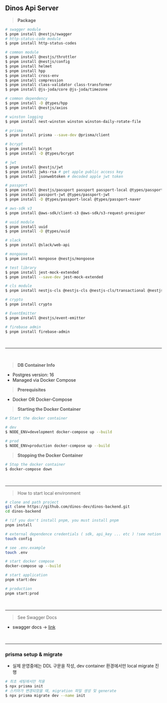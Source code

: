 ## Dinos Api Server

> **Package**

```bash
# swagger module
$ pnpm install @nestjs/swagger
# http-status-code module
$ pnpm install http-status-codes

# common module 
$ pnpm install @nestjs/throttler
$ pnpm install @nestjs/config
$ pnpm install helmet
$ pnpm install hpp
$ pnpm install cross-env
$ pnpm install compression
$ pnpm install class-validator class-transformer
$ pnpm install @js-joda/core @js-joda/timezone

# common dependency
$ pnpm install -D @types/hpp
$ pnpm install @nestjs/axios 

# winston logging 
$ pnpm install nest-winston winston winston-daily-rotate-file 

# prisma 
$ pnpm install prisma --save-dev @prisma/client

# bcrypt
$ pnpm install bcrypt
$ pnpm install -D @types/bcrypt

# jwt 
$ pnpm install @nestjs/jwt
$ pnpm install jwks-rsa # get apple public access key
$ pnpm install jsonwebtoken # decoded apple jwt token

# passport 
$ pnpm install @nestjs/passport passport passport-local @types/passport-local passport-google-oauth20  passport-naver passport-custom
$ pnpm install passport-jwt @types/passport-jwt
$ pnpm install -D @types/passport-local @types/passport-naver

# aws-sdk v3 
$ pnpm install @aws-sdk/client-s3 @aws-sdk/s3-request-presigner

# uuid module
$ pnpm install uuid
$ pnpm install -D @types/uuid

# slack 
$ pnpm install @slack/web-api

# mongoose
$ pnpm install mongoose @nestjs/mongoose

# test library 
$ pnpm install jest-mock-extended
$ pnpm install --save-dev jest-mock-extended 

# cls module 
$ pnpm install nestjs-cls @nestjs-cls @nestjs-cls/transactional @nestjs-cls/transactional-adapter-prisma

# crypto
$ pnpm install crypto

# EventEmitter
$ pnpm install @nestjs/event-emitter

# firebase admin
$ pnpm install firebase-admin
```

</br>

----

</br>

> **DB Container Info**

- Postgres version: 16
- Managed via Docker Compose

> **Prerequisites**

- Docker OR Docker-Compose

> **Starting the Docker Container**

```bash
# Start the docker container

# dev 
$ NODE_ENV=development docker-compose up --build

# prod 
$ NODE_ENV=production docker-compose up --build 

```

> **Stopping the Docker Container**

```bash
# Stop the docker container
$ docker-compose down 
```


</br>

---

> How to start local environment

```bash
# clone and path project 
git clone https://github.com/dinos-dev/dinos-backend.git
cd dinos-backend

# !if you don't install pnpm, you must install pnpm
pnpm install 

# external dependence credentials ( sdk, api_key ... etc ) !see notion ( engineering docs )
touch config 

# see .env.example 
touch .env

# start docker compose 
docker-compose up --build

# start application 
pnpm start:dev

# production 
pnpm start:prod

```

</br>

---

> See Swagger Docs 

- swagger docs  -> [link](http://localhost/api-docs)


</br>

---

### prisma setup & migrate

- 실제 운영중에는 DDL 구문을 작성, dev container 환경에서만 local migrate 진행

```bash
# 최초 세팅에서만 적용
$ npx prisma init
# 스키마가 변경되었을 때, migration 파일 생성 및 generate
$ npx prisma migrate dev --name init
```
